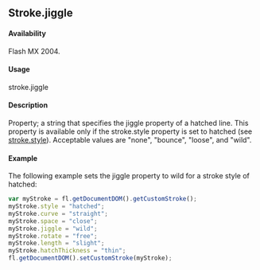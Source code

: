 ## Stroke.jiggle

#### Availability

Flash MX 2004.

#### Usage

stroke.jiggle

#### Description

Property; a string that specifies the jiggle property of a hatched line. This property is available only if the stroke.style property is set to hatched (see [stroke.style](../Stroke_object/stroke20.md)). Acceptable values are "none", "bounce", "loose", and "wild".

#### Example

The following example sets the jiggle property to wild for a stroke style of hatched:

```javascript
var myStroke = fl.getDocumentDOM().getCustomStroke();
myStroke.style = "hatched";
myStroke.curve = "straight";
myStroke.space = "close";
myStroke.jiggle = "wild"; 
myStroke.rotate = "free"; 
myStroke.length = "slight"; 
myStroke.hatchThickness = "thin";
fl.getDocumentDOM().setCustomStroke(myStroke);

```
